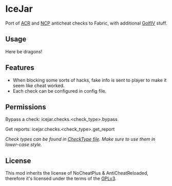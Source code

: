 # IceJar
Port of  [ACR](https://github.com/Rammelkast/AntiCheatReloaded) and [NCP](https://github.com/Updated-NoCheatPlus/NoCheatPlus) anticheat checks to Fabric,
with additional [GolfIV](https://github.com/samolego/GolfIV) stuff.

## Usage

Here be dragons!

## Features

* When blocking some sorts of hacks, fake info is sent to player
to make it seem like cheat worked.
* Each check can be configured in config file.

## Permissions

Bypass a check:
icejar.checks.<check_type>.bypass

Get reports:
icejar.checks.<check_type>.get_report

*Check types can be found in [CheckType file](./src/main/java/com/iceblink/icejar/CheckType.java).
Make sure to use them in lower-case style.*

## License

This mod inherits the license of NoCheatPlus & AntiCheatReloaded, therefore
it's licensed under the terms of the [GPLv3](https://www.gnu.org/licenses/gpl-3.0.en.html).
